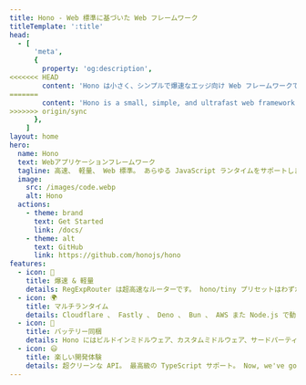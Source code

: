 ```yaml
---
title: Hono - Web 標準に基づいた Web フレームワーク
titleTemplate: ':title'
head:
  - [
      'meta',
      {
        property: 'og:description',
<<<<<<< HEAD
        content: 'Hono は小さく、シンプルで爆速なエッジ向け Web フレームワークです。 Cloudflare Workers 、 Fastly Compute 、 Deno 、 Bun 、 Vercel 、 Netlify 、 AWS Lambda 、 Lambda@Edge そして Node.js で動作します。 速いですが、それだけではありません。',
=======
        content: 'Hono is a small, simple, and ultrafast web framework built on Web Standards. It works on Cloudflare Workers, Fastly Compute, Deno, Bun, Vercel, Netlify, AWS Lambda, Lambda@Edge, and Node.js. Fast, but not only fast.',
>>>>>>> origin/sync
      },
    ]
layout: home
hero:
  name: Hono
  text: Webアプリケーションフレームワーク
  tagline: 高速、 軽量、 Web 標準。 あらゆる JavaScript ランタイムをサポートします。
  image:
    src: /images/code.webp
    alt: Hono
  actions:
    - theme: brand
      text: Get Started
      link: /docs/
    - theme: alt
      text: GitHub
      link: https://github.com/honojs/hono
features:
  - icon: 🚀
    title: 爆速 & 軽量
    details: RegExpRouter は超高速なルーターです。 hono/tiny プリセットはわずか 14kB。 Web 標準 API のみを使用します。
  - icon: 🌍
    title: マルチランタイム
    details: Cloudflare 、 Fastly 、 Deno 、 Bun 、 AWS また Node.js で動作します。 同じコードが全てのプライベートで使用できます。
  - icon: 🔋
    title: バッテリー同梱
    details: Hono にはビルドインミドルウェア、カスタムミドルウェア、サードパーティーミドルウェアそしてヘルパーがあります。 バッテリー同梱。
  - icon: 😃
    title: 楽しい開発体験
    details: 超クリーンな API。 最高級の TypeScript サポート。 Now, we've got "Types".
---
```


<script setup>
// Heavily inspired by React
// https://github.com/reactjs/react.dev/pull/6817
import { onMounted } from 'vue'
onMounted(() => {
  var preferredKawaii
  try {
    preferredKawaii = localStorage.getItem('kawaii')
  } catch (err) {}
  const urlParams = new URLSearchParams(window.location.search)
  const kawaii = urlParams.get('kawaii')
  const setKawaii = () => {
    const images = document.querySelectorAll('.VPImage.image-src')
    images.forEach((img) => {
      img.src = '/images/hono-kawaii.png'
      img.classList.add("kawaii")
    })
  }
  if (kawaii === 'true') {
    try {
      localStorage.setItem('kawaii', true)
    } catch (err) {}
    console.log('kawaii mode enabled. logo credits to @sawaratsuki1004 via https://github.com/SAWARATSUKI/ServiceLogos');
    setKawaii()
  } else if (kawaii === 'false') {
    try {
      localStorage.removeItem('kawaii', false)
    } catch (err) {}
    const images = document.querySelectorAll('.VPImage.image-src')
    images.forEach((img) => {
      img.src = '/images/code.webp'
      img.classList.remove("kawaii")
    })
  } else if (preferredKawaii) {
    setKawaii()
  }
})
</script>
